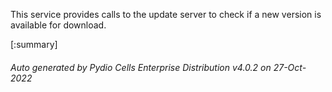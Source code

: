 






This service provides calls to the update server to check if a new version is available for download.

[:summary]

###### Auto generated by Pydio Cells Enterprise Distribution v4.0.2 on 27-Oct-2022
